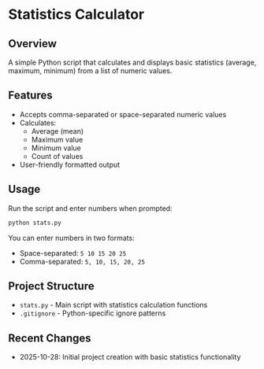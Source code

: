 # Statistics Calculator

## Overview
A simple Python script that calculates and displays basic statistics (average, maximum, minimum) from a list of numeric values.

## Features
- Accepts comma-separated or space-separated numeric values
- Calculates:
  - Average (mean)
  - Maximum value
  - Minimum value
  - Count of values
- User-friendly formatted output

## Usage
Run the script and enter numbers when prompted:
```bash
python stats.py
```

You can enter numbers in two formats:
- Space-separated: `5 10 15 20 25`
- Comma-separated: `5, 10, 15, 20, 25`

## Project Structure
- `stats.py` - Main script with statistics calculation functions
- `.gitignore` - Python-specific ignore patterns

## Recent Changes
- 2025-10-28: Initial project creation with basic statistics functionality
